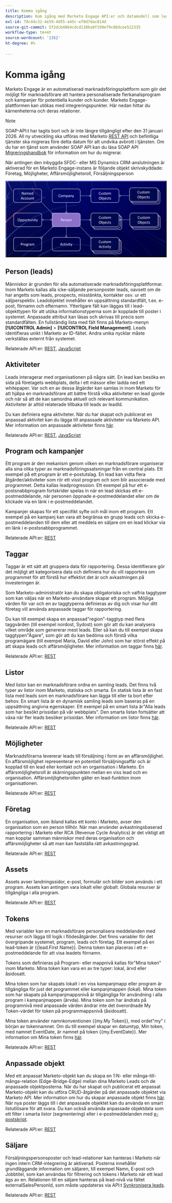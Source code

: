 ```yaml
---
title: Komma igång
description: Kom igång med Marketo Engage API:er och datamodell som leads, aktiviteter, program, taggar, listor, REST-vägledning och SOAP-meddelande om borttagning.
exl-id: 78c44c32-4e59-4d55-a45c-ef0d7dac814d
source-git-commit: 5f2dcb4864cdcd110ba9f199ef9c86dcee522335
workflow-type: tm+mt
source-wordcount: '1352'
ht-degree: 0%

---
```


# Komma igång

Marketo Engage är en automatiserad marknadsföringsplattform som gör det möjligt för marknadsförare att hantera personaliserade flerkanalsprogram och kampanjer för potentiella kunder och kunder. Marketo Engage-plattformen kan utökas med integreringspunkter. Här nedan hittar du kärnenheterna och deras relationer.

>[!NOTE]
>SOAP-API:t har tagits bort och är inte längre tillgängligt efter den 31 januari 2026. All ny utveckling ska utföras med Marketo [REST API](./rest-api/rest-api.md) och befintliga tjänster ska migreras före detta datum för att undvika avbrott i tjänsten. Om du har en tjänst som använder SOAP API kan du läsa SOAP API [Migreringshandbok](./soap-api/migration.md) för information om hur du migrerar.
>

När antingen den inbyggda SFDC- eller MS Dynamics CRM-anslutningen är aktiverad för en Marketo Engage-instans är följande objekt skrivskyddade: Företag, Möjligheter, Affärsmöjlighetsroll, Försäljningsperson

![Datamodell](assets/data_model.png)

## Person (leads)

Människor är grunden för alla automatiserade marknadsföringsplattformar. Inom Marketo kallas alla icke-säljande personposter leads, oavsett om de har angetts som leads, prospects, misstänkta, kontakter osv. ur ett säljperspektiv. Leadobjektet innehåller en uppsättning standardfält, t.ex. e-post, förnamn och efternamn. Ytterligare fält kan läggas till i lead-objekttypen för att utöka informationstyperna som är kopplade till poster i systemet. Anpassade attribut kan läsas och skrivas till precis som standardfälten. En fullständig lista med fält finns på Marketo-menyn **[!UICONTROL Admin]** > **[!UICONTROL Field Management]**. Leads identifieras unikt i Marketo av ID-fältet. Andra unika nycklar måste verkställas externt från systemet.

Relaterade API:er: [REST](https://developer.adobe.com/marketo-apis/api/mapi/#tag/Leads), [JavaScript](javascript-api/lead-tracking.md#lead-tracking-api)

## Aktiviteter

Leads interagerar med organisationen på några sätt. En lead kan besöka en sida på företagets webbplats, delta i ett mässor eller ladda ned ett whitepaper. Var och en av dessa åtgärder kan samlas in inom Marketo för att hjälpa en marknadsförare att bättre förstå vilka aktiviteter en lead gjorde och när så att de kan samordna aktuell och relevant kommunikation. Aktiviteter är alltid relaterade tillbaka till leads av leadId.

Du kan definiera egna aktiviteter. När du har skapat och publicerat en anpassad aktivitet kan du lägga till anpassade aktiviteter via Marketo API. Mer information om anpassade aktiviteter finns [här](https://experienceleague.adobe.com/en/docs/marketo/using/product-docs/administration/marketo-custom-activities/understanding-custom-activities).

Relaterade API:er: [REST](https://developer.adobe.com/marketo-apis/api/mapi/#tag/Activities), [JavaScript](javascript-api/lead-tracking.md#munchkin-behavior)

## Program och kampanjer

Ett program är den mekanism genom vilken en marknadsförare organiserar alla sina olika typer av marknadsföringssatsningar från en central plats. Ett exempel på ett program är ett e-postutslag. En lead kan vidta flera åtgärder/aktiviteter som rör ett visst program och som blir associerade med programmet. Detta kallas leadprogression. Ett exempel på hur ett e-postsnabbprogram fortskrider spelas in när en lead skickas ett e-postmeddelande, när personen öppnade e-postmeddelandet eller om de klickade via en länk i e-postmeddelandet.

Kampanjer skapas för ett specifikt syfte och mål inom ett program. Ett exempel på en kampanj kan vara att begränsa en grupp leads och skicka e-postmeddelanden till dem eller att meddela en säljare om en lead klickar via en länk i e-postsnabbprogrammet.

Relaterade API:er: [REST](https://developer.adobe.com/marketo-apis/api/mapi/#tag/Campaigns)

## Taggar

Taggar är ett sätt att gruppera data för rapportering. Dessa identifierare gör det möjligt att kategorisera data och definiera hur du vill rapportera om programmet för att förstå hur effektivt det är och avkastningen på investeringen är.

Som Marketo-administratör kan du skapa obligatoriska och valfria taggtyper som kan väljas när en Marketo-användare skapar ett program. Möjliga värden för var och en av taggtyperna definieras av dig och visar hur ditt företag vill använda anpassade taggar för rapportering.

Du kan till exempel skapa en anpassad&quot;region&quot;-taggtyp med flera taggvärden (till exempel nordost, Sydost) som gör att du kan analysera vilket område som genererar mest leads. Eller så kan du till exempel skapa taggtypen&quot;Ägare&quot;, som gör att du kan bedöma och förstå vilka programägare (till exempel Maria, David eller John) som har störst effekt på att skapa leads och affärsmöjligheter. Mer information om taggar finns [här](https://experienceleague.adobe.com/en/docs/marketo/using/product-docs/core-marketo-concepts/programs/working-with-programs/understanding-tags).

Relaterade API:er: [REST](https://developer.adobe.com/marketo-apis/api/asset/)

## Listor

Med listor kan en marknadsförare ordna en samling leads. Det finns två typer av listor inom Marketo, statiska och smarta. En statisk lista är en fast lista med leads som en marknadsförare kan lägga till eller ta bort efter behov. En smart lista är en dynamisk samling leads som baseras på en uppsättning angivna egenskaper. Ett exempel på en smart lista är&quot;Alla leads som har besökt prissidan på vår webbplats&quot;. Den smarta listan fortsätter att växa när fler leads besöker prissidan. Mer information om listor finns [här](https://experienceleague.adobe.com/en/docs/marketo/using/home).

Relaterade API:er: [REST](https://developer.adobe.com/marketo-apis/api/asset/#tag/Static-Lists)

## Möjligheter

Marknadsförarna levererar leads till försäljning i form av en affärsmöjlighet. En affärsmöjlighet representerar en potentiell försäljningsaffär och är kopplad till en lead eller kontakt och en organisation i Marketo. En affärsmöjlighetsroll är skärningspunkten mellan en viss lead och en organisation. Affärsmöjlighetsrollen gäller en lead-funktion inom organisationen.

Relaterade API:er: [REST](https://developer.adobe.com/marketo-apis/api/mapi/#tag/Opportunities)

## Företag

En organisation, som ibland kallas ett konto i Marketo, avser den organisation som en person tillhör. När man använder avkastningsbaserad rapportering i Marketo eller RCA (Revenue Cycle Analytics) är det viktigt att man kopplar samman människor med deras organisation och affärsmöjligheter så att man kan fastställa rätt avkastningsgrad.

Relaterade API:er: [REST](https://developer.adobe.com/marketo-apis/api/mapi/#tag/Companies)

## Assets

Assets avser landningssidor, e-post, formulär och bilder som används i ett program. Assets kan antingen vara lokalt eller globalt. Globala resurser är tillgängliga i alla program.

Relaterade API:er: [REST](https://developer.adobe.com/marketo-apis/api/asset/)

## Tokens

Med variabler kan en marknadsförare personalisera meddelanden med resurser och lägga till logik i flödesåtgärder. Det finns variabler för det övergripande systemet, program, leads och företag. Ett exempel på en lead-token är {{lead.First Name}}. Denna token kan placeras i ett e-postmeddelande för att visa leadets förnamn.

Tokens som definieras på Program- eller mappnivå kallas för&quot;Mina token&quot; inom Marketo. Mina token kan vara en av tre typer: lokal, ärvd eller åsidosatt.

Mina token som har skapats lokalt i en viss kampanjmapp eller program är tillgängliga för just det programmet eller kampanjmappen (lokal). Mina token som har skapats på kampanjmappsnivå är tillgängliga för användning i alla program i kampanjmappen (ärvda). Mina token som har ändrats på programnivå med anpassade värden ändrar inte det överordnade My Token-värdet för token på programmappsnivå (åsidosatt).

Mina token använder namnkonventionen {{my.My Token}}, med ordet&quot;my&quot; i början av tokennamnet. Om du till exempel skapar en datumtyp, Min token, med namnet EventDate, är namnet på token {{my.EventDate}}. Mer information om Mina token finns [här](https://experienceleague.adobe.com/en/docs/marketo/using/product-docs/core-marketo-concepts/programs/tokens/understanding-my-tokens-in-a-program).

Relaterade API:er: [REST](https://developer.adobe.com/marketo-apis/api/asset/#tag/Tokens)

## Anpassade objekt

Med ett anpassat Marketo-objekt kan du skapa en 1:N- eller många-till-många-relation (Edge-Bridge-Edge) mellan dina Marketo Leads och de anpassade objektposterna. När du har skapat och publicerat ett anpassat Marketo-objekt kan du utföra CRUD-åtgärder på det anpassade objektet via Marketo API. Mer information om hur du skapar anpassade objekt finns [här](https://experienceleague.adobe.com/en/docs/marketo/using/home). När nya poster läggs till i det anpassade objektet kan du använda en smart listutlösare för att svara. Du kan också använda anpassade objektdata som ett filter i smarta listor (segmentering) eller i e-postmeddelanden med [e-postskript](email-scripting.md).

Relaterade API:er: [REST](https://developer.adobe.com/marketo-apis/api/mapi/#tag/Custom-Objects)

## Säljare

Försäljningspersonsposter och lead-relationer kan hanteras i Marketo när ingen intern CRM-integrering är aktiverad. Posterna innehåller grundläggande information om säljaren, till exempel Namn, E-post och Jobbtitel, som kan användas för filtrering och tokens i Marketo när ett lead ägs av en. Relationen till en säljare hanteras på lead-nivå via fältet externalSalesPersonId, som måste uppdateras via API:t [Synkronisera leads](https://developer.adobe.com/marketo-apis/api/mapi/#tag/Leads/operation/syncLeadUsingPOST).

Relaterade API:er: [REST](https://developer.adobe.com/marketo-apis/api/mapi/#tag/Sales-Persons)
